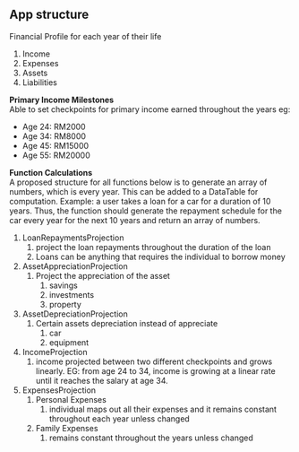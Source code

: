 ## App structure
Financial Profile for each year of their life
1. Income
2. Expenses
3. Assets
4. Liabilities

**Primary Income Milestones** <br>
Able to set checkpoints for primary income earned throughout the years
eg: 
- Age 24: RM2000
- Age 34: RM8000
- Age 45: RM15000
- Age 55: RM20000



**Function Calculations** <br>
A proposed structure for all functions below is to generate an array of numbers, which is every year. This can be added to a DataTable for computation. Example: a user takes a loan for a car for a duration of 10 years. Thus, the function should generate the repayment schedule for the car every year for the next 10 years and return an array of numbers.
1. LoanRepaymentsProjection
   1. project the loan repayments throughout the duration of the loan
   2. Loans can be anything that requires the individual to borrow money
2. AssetAppreciationProjection
   1. Project the appreciation of the asset
      1. savings
      2. investments
      3. property
3. AssetDepreciationProjection
   1. Certain assets depreciation instead of appreciate
      1. car
      2. equipment
4. IncomeProjection
   1. income projected between two different checkpoints and grows linearly. EG: from age 24 to 34, income is growing at a linear rate until it reaches the salary at age 34.
5. ExpensesProjection
   1. Personal Expenses
      1. individual maps out all their expenses and it remains constant throughout each year unless changed
   2. Family Expenses
      1. remains constant throughout the years unless changed